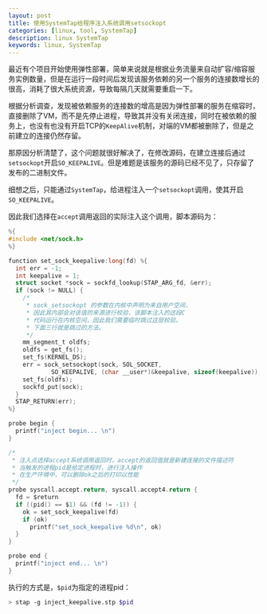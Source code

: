 ```yaml
---
layout: post
title: 使用SystemTap给程序注入系统调用setsockopt
categories: [linux, tool, SystemTap]
description: linux SystemTap
keywords: linux, SystemTap
---
```


最近有个项目开始使用弹性部署，简单来说就是根据业务流量来自动扩容/缩容服务实例数量，但是在运行一段时间后发现该服务依赖的另一个服务的连接数增长的很高，消耗了很大系统资源，导致每隔几天就需要重启一下。

根据分析调查，发现被依赖服务的连接数的增高是因为弹性部署的服务在缩容时，直接删除了VM，而不是先停止进程，导致其并没有关闭连接，同时在被依赖的服务上，也没有也没有开启TCP的`KeepAlive`机制，对端的VM都被删除了，但是之前建立的连接仍然存留。

那原因分析清楚了，这个问题就很好解决了，在修改源码，在建立连接后通过`setsockopt`开启`SO_KEEPALIVE`。但是难题是该服务的源码已经不见了，只存留了发布的二进制文件。

细想之后，只能通过`SystemTap`，给进程注入一个`setsockopt`调用，使其开启`SO_KEEPALIVE`。

因此我们选择在`accept`调用返回的实际注入这个调用，脚本源码为：

```c
%{
#include <net/sock.h>
%}

function set_sock_keepalive:long(fd) %{
  int err = -1;
  int keepalive = 1;
  struct socket *sock = sockfd_lookup(STAP_ARG_fd, &err);
  if (sock != NULL) {
    /*
     * sock_setsockopt 的参数在内核中声明为来自用户空间，
     * 因此其内部会对该值的来源进行校验，该脚本注入的这段C
     * 代码运行在内核空间，因此我们需要临时跳过这层校验。
     * 下面三行就是跳过的方法。
     */
    mm_segment_t oldfs;
    oldfs = get_fs();
    set_fs(KERNEL_DS);
    err = sock_setsockopt(sock, SOL_SOCKET,
            SO_KEEPALIVE, (char __user*)&keepalive, sizeof(keepalive));
    set_fs(oldfs);
    sockfd_put(sock);
  }
  STAP_RETURN(err);
%}

probe begin {
  printf("inject begin... \n")
}

/*
 * 注入点选择accept系统调用返回时，accept的返回值就是新建连接的文件描述符
 * 当触发的进程pid是给定进程时，进行注入操作
 * 在生产环境中，可以删除ok之后的打印以性能
 */
probe syscall.accept.return, syscall.accept4.return {
  fd = $return
  if ((pid() == $1) && (fd != -1)) {
    ok = set_sock_keepalive(fd)
    if (ok)
      printf("set_sock_keepalive %d\n", ok)
  }
}

probe end {
  printf("inject end... \n")
}
```

执行的方式是，`$pid`为指定的进程pid：
```sh
> stap -g inject_keepalive.stp $pid
```